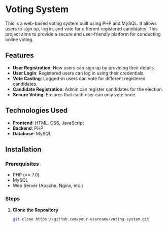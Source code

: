 # Voting System

This is a web-based voting system built using PHP and MySQL. It allows users to sign up, log in, and vote for different registered candidates. This project aims to provide a secure and user-friendly platform for conducting online voting.

## Features

- **User Registration**: New users can sign up by providing their details.
- **User Login**: Registered users can log in using their credentials.
- **Vote Casting**: Logged-in users can vote for different registered candidates.
- **Candidate Registration**: Admin can register candidates for the election.
- **Secure Voting**: Ensures that each user can only vote once.

## Technologies Used

- **Frontend**: HTML, CSS, JavaScript
- **Backend**: PHP
- **Database**: MySQL

## Installation

### Prerequisites

- PHP (>= 7.0)
- MySQL
- Web Server (Apache, Nginx, etc.)

### Steps

1. **Clone the Repository**

   ```sh
   git clone https://github.com/your-username/voting-system.git

